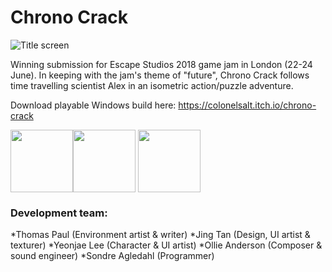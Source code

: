 # Chrono Crack
![Title screen](https://img.itch.zone/aW1hZ2UvMjcyMzIxLzEzMTY5MDkucG5n/315x250%23c/4D97Fg.png)

Winning submission for Escape Studios 2018 game jam in London (22-24 June). In keeping with the jam's theme of "future", Chrono Crack follows time travelling scientist Alex in an isometric action/puzzle adventure.

Download playable Windows build here: https://colonelsalt.itch.io/chrono-crack

<img align="center" width="100" height="100" src="https://img.itch.zone/aW1hZ2UvMjcyMzIxLzEzMTY5MTAucG5n/794x1000/2bPrwv.png"><img align="center" width="100" height="100" src="https://img.itch.zone/aW1hZ2UvMjcyMzIxLzEzMTY5MTUucG5n/794x1000/kZvxY%2B.png">
<img align="center" width="100" height="100" src="https://img.itch.zone/aW1hZ2UvMjcyMzIxLzEzMTY5MTcucG5n/794x1000/yC3A79.png">

### Development team:
*Thomas Paul (Environment artist & writer)
*Jing Tan (Design, UI artist & texturer)
*Yeonjae Lee (Character & UI artist)
*Ollie Anderson (Composer & sound engineer)
*Sondre Agledahl (Programmer)
